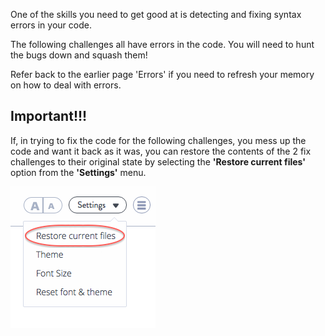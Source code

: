 One of the skills you need to get good at is detecting and fixing syntax errors in your code. 

The following challenges all have errors in the code. You will need to hunt the bugs down and squash them!

Refer back to the earlier page 'Errors' if you need to refresh your memory on how to deal with errors.

## Important!!!
If, in trying to fix the code for the following challenges, you mess up the code and want it back as it was, you can restore the contents of the 2 fix challenges to their original state by selecting the **'Restore current files'** option from the **'Settings'** menu.

![](.guides/img/reset-red-circle.png)

